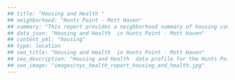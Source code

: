 ```yaml
---
## title: "Housing and Health "
## neighborhood: "Hunts Point - Mott Haven"
## summary: "This report provides a neighborhood summary of housing conditions and related health outcomes. It also describes population characteristics that can increase vulnerability to housing hazards."
## data_json: "Housing and Health  in Hunts Point - Mott Haven"
## content_yml: "housing"
## type: location
## seo_title: "Housing and Health  in Hunts Point - Mott Haven"
## seo_description: "Housing and Health  data profile for the Hunts Point - Mott Haven neighborhood of NYC."
## seo_image: "images/nyc_health_report_housing_and_health.jpg"
---
```

